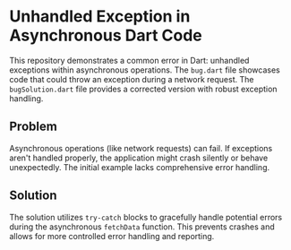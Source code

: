 # Unhandled Exception in Asynchronous Dart Code

This repository demonstrates a common error in Dart: unhandled exceptions within asynchronous operations.  The `bug.dart` file showcases code that could throw an exception during a network request.  The `bugSolution.dart` file provides a corrected version with robust exception handling.

## Problem

Asynchronous operations (like network requests) can fail. If exceptions aren't handled properly, the application might crash silently or behave unexpectedly.  The initial example lacks comprehensive error handling.

## Solution

The solution utilizes `try-catch` blocks to gracefully handle potential errors during the asynchronous `fetchData` function.  This prevents crashes and allows for more controlled error handling and reporting.